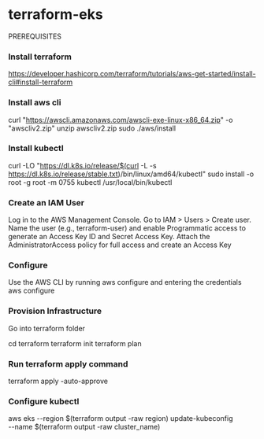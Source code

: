 # terraform-eks

PREREQUISITES

### Install terraform

https://developer.hashicorp.com/terraform/tutorials/aws-get-started/install-cli#install-terraform

### Install aws cli

curl "https://awscli.amazonaws.com/awscli-exe-linux-x86_64.zip" -o "awscliv2.zip"
unzip awscliv2.zip
sudo ./aws/install

### Install kubectl

curl -LO "https://dl.k8s.io/release/$(curl -L -s https://dl.k8s.io/release/stable.txt)/bin/linux/amd64/kubectl"
sudo install -o root -g root -m 0755 kubectl /usr/local/bin/kubectl

### Create an IAM User

Log in to the AWS Management Console.
Go to IAM > Users > Create user.
Name the user (e.g., terraform-user) and enable Programmatic access to generate an Access Key ID and Secret Access Key.
Attach the AdministratorAccess policy for full access and create an Access Key

### Configure

Use the AWS CLI by running aws configure and entering the credentials
aws configure

### Provision Infrastructure

Go into terraform folder

cd terraform
terraform init
terraform plan

### Run terraform apply command

terraform apply -auto-approve

### Configure kubectl

aws eks --region $(terraform output -raw region) update-kubeconfig \
    --name $(terraform output -raw cluster_name)
